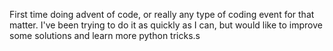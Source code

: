 First time doing advent of code, or really any type of coding event for that matter.
I've been trying to do it as quickly as I can, but would like to improve some solutions and learn more python tricks.s